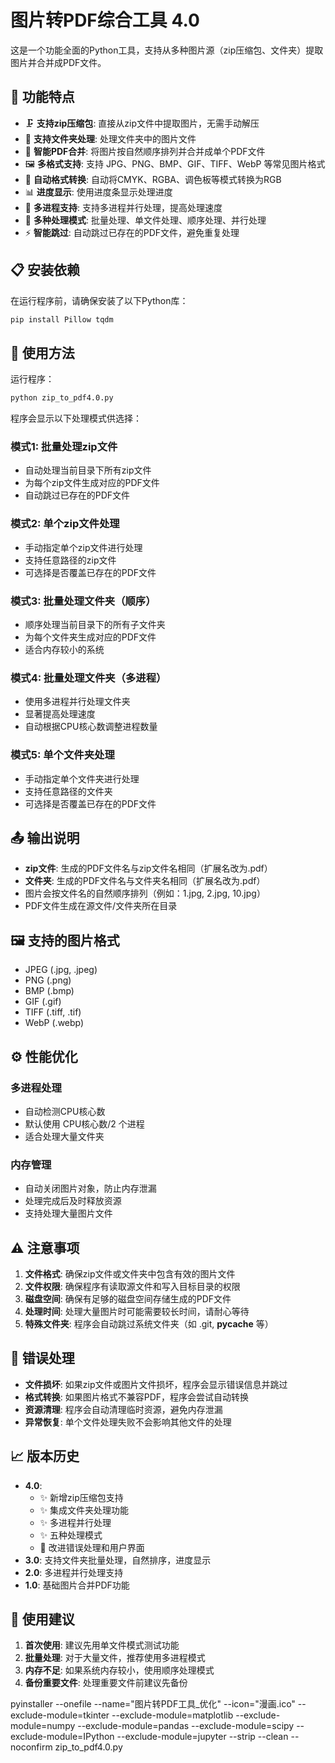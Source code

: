 # 图片转PDF综合工具 4.0

这是一个功能全面的Python工具，支持从多种图片源（zip压缩包、文件夹）提取图片并合并成PDF文件。

## 🎯 功能特点

- 🗜️ **支持zip压缩包**: 直接从zip文件中提取图片，无需手动解压
- 📁 **支持文件夹处理**: 处理文件夹中的图片文件
- 📄 **智能PDF合并**: 将图片按自然顺序排列并合并成单个PDF文件
- 🖼️ **多格式支持**: 支持 JPG、PNG、BMP、GIF、TIFF、WebP 等常见图片格式
- 🔄 **自动格式转换**: 自动将CMYK、RGBA、调色板等模式转换为RGB
- 📊 **进度显示**: 使用进度条显示处理进度
- 🚀 **多进程支持**: 支持多进程并行处理，提高处理速度
- 🎯 **多种处理模式**: 批量处理、单文件处理、顺序处理、并行处理
- ⚡ **智能跳过**: 自动跳过已存在的PDF文件，避免重复处理

## 📋 安装依赖

在运行程序前，请确保安装了以下Python库：

```bash
pip install Pillow tqdm
```

## 🚀 使用方法

运行程序：
```bash
python zip_to_pdf4.0.py
```

程序会显示以下处理模式供选择：

### 模式1: 批量处理zip文件
- 自动处理当前目录下所有zip文件
- 为每个zip文件生成对应的PDF文件
- 自动跳过已存在的PDF文件

### 模式2: 单个zip文件处理
- 手动指定单个zip文件进行处理
- 支持任意路径的zip文件
- 可选择是否覆盖已存在的PDF文件

### 模式3: 批量处理文件夹（顺序）
- 顺序处理当前目录下的所有子文件夹
- 为每个文件夹生成对应的PDF文件
- 适合内存较小的系统

### 模式4: 批量处理文件夹（多进程）
- 使用多进程并行处理文件夹
- 显著提高处理速度
- 自动根据CPU核心数调整进程数量

### 模式5: 单个文件夹处理
- 手动指定单个文件夹进行处理
- 支持任意路径的文件夹
- 可选择是否覆盖已存在的PDF文件

## 📤 输出说明

- **zip文件**: 生成的PDF文件名与zip文件名相同（扩展名改为.pdf）
- **文件夹**: 生成的PDF文件名与文件夹名相同（扩展名改为.pdf）
- 图片会按文件名的自然顺序排列（例如：1.jpg, 2.jpg, 10.jpg）
- PDF文件生成在源文件/文件夹所在目录

## 🖼️ 支持的图片格式

- JPEG (.jpg, .jpeg)
- PNG (.png)
- BMP (.bmp)
- GIF (.gif)
- TIFF (.tiff, .tif)
- WebP (.webp)

## ⚙️ 性能优化

### 多进程处理
- 自动检测CPU核心数
- 默认使用 CPU核心数/2 个进程
- 适合处理大量文件夹

### 内存管理
- 自动关闭图片对象，防止内存泄漏
- 处理完成后及时释放资源
- 支持处理大量图片文件

## ⚠️ 注意事项

1. **文件格式**: 确保zip文件或文件夹中包含有效的图片文件
2. **文件权限**: 确保程序有读取源文件和写入目标目录的权限
3. **磁盘空间**: 确保有足够的磁盘空间存储生成的PDF文件
4. **处理时间**: 处理大量图片时可能需要较长时间，请耐心等待
5. **特殊文件夹**: 程序会自动跳过系统文件夹（如 .git, __pycache__ 等）

## 🔧 错误处理

- **文件损坏**: 如果zip文件或图片文件损坏，程序会显示错误信息并跳过
- **格式转换**: 如果图片格式不兼容PDF，程序会尝试自动转换
- **资源清理**: 程序会自动清理临时资源，避免内存泄漏
- **异常恢复**: 单个文件处理失败不会影响其他文件的处理

## 📈 版本历史

- **4.0**: 
  - ✨ 新增zip压缩包支持
  - ✨ 集成文件夹处理功能
  - ✨ 多进程并行处理
  - ✨ 五种处理模式
  - 🔧 改进错误处理和用户界面
- **3.0**: 支持文件夹批量处理，自然排序，进度显示
- **2.0**: 多进程并行处理支持
- **1.0**: 基础图片合并PDF功能

## 🤝 使用建议

1. **首次使用**: 建议先用单文件模式测试功能
2. **批量处理**: 对于大量文件，推荐使用多进程模式
3. **内存不足**: 如果系统内存较小，使用顺序处理模式
4. **备份重要文件**: 处理重要文件前建议先备份

pyinstaller --onefile --name="图片转PDF工具_优化" --icon="漫画.ico" --exclude-module=tkinter --exclude-module=matplotlib --exclude-module=numpy --exclude-module=pandas --exclude-module=scipy --exclude-module=IPython --exclude-module=jupyter --strip --clean --noconfirm zip_to_pdf4.0.py 
